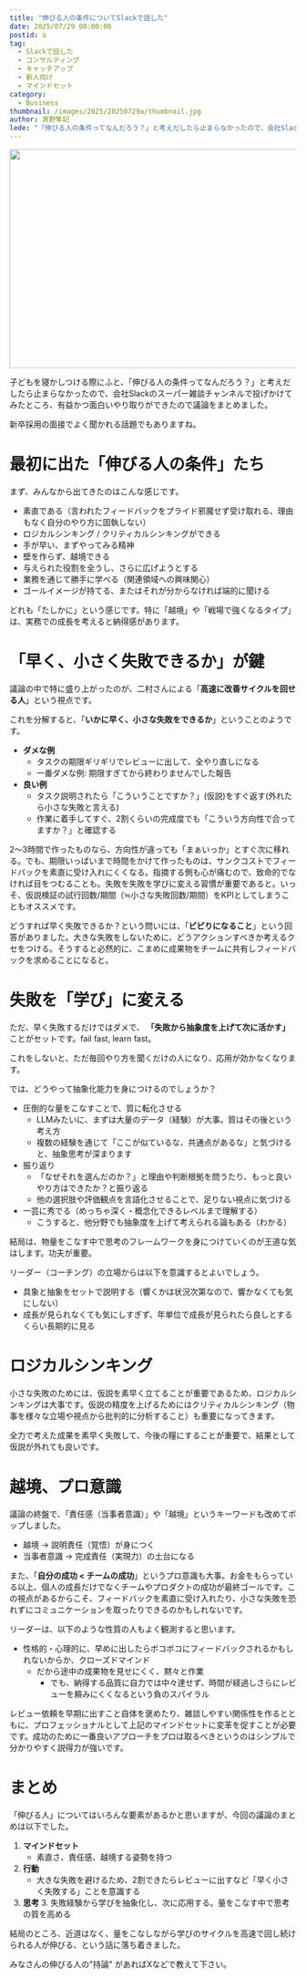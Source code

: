 ```yaml
---
title: "伸びる人の条件についてSlackで話した"
date: 2025/07/29 00:00:00
postid: a
tag:
  - Slackで話した
  - コンサルティング
  - キャッチアップ
  - 新人向け
  - マインドセット
category:
  - Business
thumbnail: /images/2025/20250729a/thumbnail.jpg
author: 真野隼記
lede: "「伸びる人の条件ってなんだろう？」と考えだしたら止まらなかったので、会社Slackのスーパー雑談チャンネルで投げかけてみたところ、有益かつ面白いやり取りができたので議論をまとめました。"
---
```

<img src="/images/2025/20250729a/unnamed.jpg" alt="" width="507" height="384" loading="lazy">

子どもを寝かしつける際にふと、「伸びる人の条件ってなんだろう？」と考えだしたら止まらなかったので、会社Slackのスーパー雑談チャンネルで投げかけてみたところ、有益かつ面白いやり取りができたので議論をまとめました。

新卒採用の面接でよく聞かれる話題でもありますね。

# 最初に出た「伸びる人の条件」たち

まず、みんなから出てきたのはこんな感じです。

* 素直である（言われたフィードバックをプライド邪魔せず受け取れる、理由もなく自分のやり方に固執しない）
* ロジカルシンキング / クリティカルシンキングができる
* 手が早い、まずやってみる精神
* 壁を作らず、越境できる
* 与えられた役割を全うし、さらに広げようとする
* 業務を通じて勝手に学べる（関連領域への興味関心）
* ゴールイメージが持てる、またはそれが分からなければ端的に聞ける

どれも「たしかに」という感じです。特に「越境」や「戦場で強くなるタイプ」は、実務での成長を考えると納得感があります。

# 「早く、小さく失敗できるか」が鍵

議論の中で特に盛り上がったのが、二村さんによる「**高速に改善サイクルを回せる人**」という視点です。

これを分解すると、「**いかに早く、小さな失敗をできるか**」ということのようです。

* **ダメな例**
    * タスクの期限ギリギリでレビューに出して、全やり直しになる
    * 一番ダメな例: 期限すぎてから終わりませんでした報告
* **良い例**
    * タスク説明されたら「こういうことですか？」(仮説)をすぐ返す(外れたら小さな失敗と言える)
    * 作業に着手してすぐ、2割くらいの完成度でも「こういう方向性で合ってますか？」と確認する

2〜3時間で作ったものなら、方向性が違っても「まぁいっか」とすぐ次に移れる。でも、期限いっぱいまで時間をかけて作ったものは、サンクコストでフィードバックを素直に受け入れにくくなる。指摘する側も心が痛むので、致命的でなければ目をつむることも。失敗を失敗を学びに変える習慣が重要であると。いっそ、仮説検証の試行回数/期間（≒小さな失敗回数/期間）をKPIとしてしまうこともオススメです。

どうすれば早く失敗できるか？という問いには、「**ビビりになること**」という回答がありました。大きな失敗をしないために、どうアクションすべきか考えるクセをつける。そうすると必然的に、こまめに成果物をチームに共有しフィードバックを求めることになると。

# 失敗を「学び」に変える

ただ、早く失敗するだけではダメで、 **「失敗から抽象度を上げて次に活かす」** ことがセットです。fail fast, learn fast。

これをしないと、ただ毎回やり方を聞くだけの人になり、応用が効かなくなります。

では、どうやって抽象化能力を身につけるのでしょうか？

* 圧倒的な量をこなすことで、質に転化させる
    * LLMみたいに、まずは大量のデータ（経験）が大事。質はその後という考え方
    * 複数の経験を通じて「ここが似ているな、共通点があるな」と気づけると、抽象思考が深まります
* 振り返り
    * 「なぜそれを選んだのか？」と理由や判断根拠を問うたり、もっと良いやり方はできたか？と振り返る
    * 他の選択肢や評価観点を言語化させることで、足りない視点に気づける
* 一芸に秀でる（めっちゃ深く・概念化できるレベルまで理解する）
    * こうすると、他分野でも抽象度を上げて考えられる論もある（わかる）

結局は、物量をこなす中で思考のフレームワークを身につけていくのが王道な気はします。功夫が重要。

リーダー（コーチング）の立場からは以下を意識するとよいでしょう。

- 具象と抽象をセットで説明する（響くかは状況次第なので、響かなくても気にしない）
- 成長が見られなくても気にしすぎず、年単位で成長が見られたら良しとするくらい長期的に見る

# ロジカルシンキング

小さな失敗のためには、仮説を素早く立てることが重要であるため、ロジカルシンキングは大事です。仮説の精度を上げるためにはクリティカルシンキング（物事を様々な立場や視点から批判的に分析すること）も重要になってきます。

全力で考えた成果を素早く失敗して、今後の糧にすることが重要で、結果として仮説が外れても良いです。

# 越境、プロ意識

議論の終盤で、「責任感（当事者意識）」や「越境」というキーワードも改めてポップしました。

- 越境 → 説明責任（覚悟）が身につく
- 当事者意識 → 完成責任（実現力）の土台になる

また、「**自分の成功 < チームの成功**」というプロ意識も大事。お金をもらっている以上、個人の成長だけでなくチームやプロダクトの成功が最終ゴールです。この視点があるからこそ、フィードバックを素直に受け入れたり、小さな失敗を恐れずにコミュニケーションを取ったりできるのかもしれないです。

リーダーは、以下のような性質の人もよく観測すると思います。

- 性格的・心理的に、早めに出したらボコボコにフィードバックされるかもしれないからか、クローズドマインド
    - だから途中の成果物を見せにくく、黙々と作業
        - でも、納得する品質に自力では中々達せず、時間が経過しさらにレビューを頼みにくくなるという負のスパイラル

レビュー依頼を早期に出すこと自体を褒めたり、雑談しやすい関係性を作るとともに、プロフェッショナルとして上記のマインドセットに変革を促すことが必要です。成功のために一番良いアプローチをプロは取るべきというのはシンプルで分かりやすく説得力が強いです。

# まとめ

「伸びる人」についてはいろんな要素があるかと思いますが、今回の議論のまとめは以下でした。

1. **マインドセット**
    - 素直さ、責任感、越境する姿勢を持つ
2. **行動**
    - 大きな失敗を避けるため、2割できたらレビューに出すなど「早く小さく失敗する」ことを意識する
3. **思考**
    3. 失敗経験から学びを抽象化し、次に応用する。量をこなす中で思考の質を高める

結局のところ、近道はなく、量をこなしながら学びのサイクルを高速で回し続けられる人が伸びる、という話に落ち着きました。

みなさんの伸びる人の"持論" があればXなどで教えて下さい。

